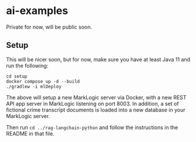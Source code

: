 # ai-examples

Private for now, will be public soon. 

## Setup

This will be nicer soon, but for now, make sure you have at least Java 11 and run the 
following:

```
cd setup
docker compose up -d --build
./gradlew -i mlDeploy
```

The above will setup a new MarkLogic server via Docker, with a new REST API app server in 
MarkLogic listening on port 8003. In addition, a set of fictional crime transcript documents 
is loaded into a new database in your MarkLogic server. 

Then run `cd ../rag-langchain-python` and follow the instructions in the README in that file.
